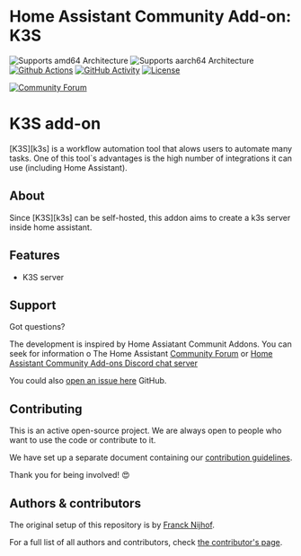 # Home Assistant Community Add-on: K3S

![Supports amd64 Architecture][amd64-shield]
![Supports aarch64 Architecture][aarch64-shield]
[![Github Actions][github-actions-shield]][github-actions]
[![GitHub Activity][commits-shield]][commits]
[![License][license-shield]](LICENSE.md)

[![Community Forum][forum-shield]][forum]

# K3S add-on

[K3S][k3s] is a workflow automation tool that alows users to automate many tasks. One of this tool`s advantages is the high number of integrations it can use (including Home Assistant).

## About

Since [K3S][k3s] can be self-hosted, this addon aims to create a k3s server inside home assistant.

## Features

- K3S server

## Support

Got questions?

The development is inspired by Home Assiatant Communit Addons. You can seek for information o The Home Assistant [Community Forum][forum] or [Home Assistant Community Add-ons Discord chat server][discord]

You could also [open an issue here][issue] GitHub.

## Contributing

This is an active open-source project. We are always open to people who want to
use the code or contribute to it.

We have set up a separate document containing our
[contribution guidelines](.github/CONTRIBUTING.md).

Thank you for being involved! :heart_eyes:

## Authors & contributors

The original setup of this repository is by [Franck Nijhof][frenck].

For a full list of all authors and contributors,
check [the contributor's page][contributors].

[aarch64-shield]: https://img.shields.io/badge/aarch64-yes-green.svg
[amd64-shield]: https://img.shields.io/badge/amd64-yes-green.svg
[armhf-shield]: https://img.shields.io/badge/armhf-yes-green.svg
[commits-shield]: https://img.shields.io/github/commit-activity/y/pedrol3001/addon-k3s.svg
[commits]: https://github.com/pedrol3001/addon-k3s/commits/main
[contributors]: https://github.com/pedrol3001/addon-k3s/graphs/contributors
[discord-ha]: https://discord.gg/c5DvZ4e
[discord]: https://discord.me/hassioaddons
[docs]: https://github.com/pedrol3001/addon-k3s/blob/main/example/DOCS.md
[forum-shield]: https://img.shields.io/badge/community-forum-brightgreen.svg
[forum]: https://community.home-assistant.io/t/repository-community-hass-io-add-ons/24705?u=frenck
[frenck]: https://github.com/frenck
[github-actions-shield]: https://github.com/pedrol3001/addon-k3s/workflows/CI/badge.svg
[github-actions]: https://github.com/pedrol3001/addon-k3s/actions
[i386-shield]: https://img.shields.io/badge/i386-yes-green.svg
[issue]: https://github.com/pedrol3001/addon-k3s/issues
[license-shield]: https://img.shields.io/github/license/pedrol3001/addon-k3s.svg
[maintenance-shield]: https://img.shields.io/maintenance/yes/2022.svg
[project-stage-shield]: https://img.shields.io/badge/project%20stage-production%20ready-brightgreen.svg
[reddit]: https://reddit.com/r/homeassistant
[releases-shield]: https://img.shields.io/github/release/pedrol3001/addon-k3s.svg
[releases]: https://github.com/pedrol3001/addon-k3s/releases
[repository]: https://github.com/pedrol3001/homeassistant-repository
